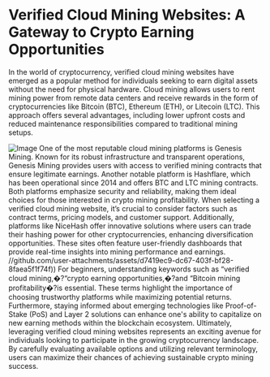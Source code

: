 # Verified Cloud Mining Websites: A Gateway to Crypto Earning Opportunities
In the world of cryptocurrency, verified cloud mining websites have emerged as a popular method for individuals seeking to earn digital assets without the need for physical hardware. Cloud mining allows users to rent mining power from remote data centers and receive rewards in the form of cryptocurrencies like Bitcoin (BTC), Ethereum (ETH), or Litecoin (LTC). This approach offers several advantages, including lower upfront costs and reduced maintenance responsibilities compared to traditional mining setups.

![Image](https://github.com/user-attachments/assets/d7419ec9-dc67-403f-bf28-8faea5f1f74f)
One of the most reputable cloud mining platforms is Genesis Mining. Known for its robust infrastructure and transparent operations, Genesis Mining provides users with access to verified mining contracts that ensure legitimate earnings. Another notable platform is Hashflare, which has been operational since 2014 and offers BTC and LTC mining contracts. Both platforms emphasize security and reliability, making them ideal choices for those interested in crypto mining profitability.
When selecting a verified cloud mining website, it’s crucial to consider factors such as contract terms, pricing models, and customer support. Additionally, platforms like NiceHash offer innovative solutions where users can trade their hashing power for other cryptocurrencies, enhancing diversification opportunities. These sites often feature user-friendly dashboards that provide real-time insights into mining performance and earnings.
 //github.com/user-attachments/assets/d7419ec9-dc67-403f-bf28-8faea5f1f74f))
For beginners, understanding keywords such as “verified cloud mining,�?“crypto earning opportunities,�?and “Bitcoin mining profitability�?is essential. These terms highlight the importance of choosing trustworthy platforms while maximizing potential returns. Furthermore, staying informed about emerging technologies like Proof-of-Stake (PoS) and Layer 2 solutions can enhance one's ability to capitalize on new earning methods within the blockchain ecosystem.
Ultimately, leveraging verified cloud mining websites represents an exciting avenue for individuals looking to participate in the growing cryptocurrency landscape. By carefully evaluating available options and utilizing relevant terminology, users can maximize their chances of achieving sustainable crypto mining success.
